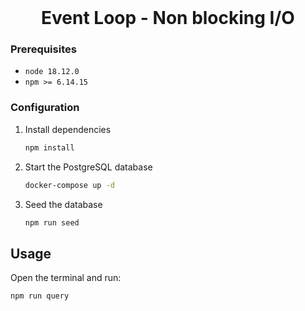 <div id="top"></div>

<br />
<div align="center">
  

  <h1 align="center">Event Loop - Non blocking I/O </h3>


</div>

### Prerequisites

* `node 18.12.0` 
* `npm >= 6.14.15` 


### Configuration

1. Install dependencies
   ```sh
   npm install
   ```
2. Start the PostgreSQL database
   ```sh
   docker-compose up -d
   ```
3. Seed the database
   ```sh
   npm run seed
   ```

<!-- USAGE EXAMPLES -->
## Usage

Open the terminal and run: 
```sh
npm run query
```
